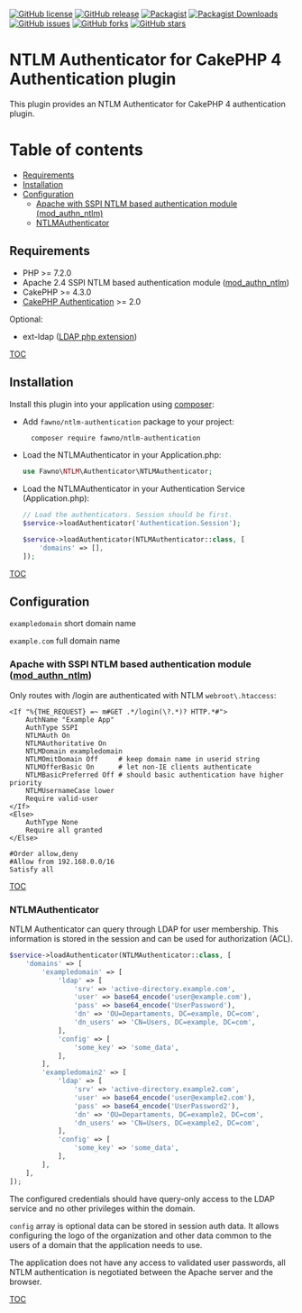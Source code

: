 [![GitHub license](https://img.shields.io/github/license/fawno/NTLMAuthenticator)](https://github.com/fawno/NTLMAuthenticator/blob/master/LICENSE)
[![GitHub release](https://img.shields.io/github/release/fawno/NTLMAuthenticator)](https://github.com/fawno/NTLMAuthenticator/releases)
[![Packagist](https://img.shields.io/packagist/v/fawno/ntlm-authentication)](https://packagist.org/packages/fawno/ntlm-authentication)
[![Packagist Downloads](https://img.shields.io/packagist/dt/fawno/ntlm-authentication)](https://packagist.org/packages/fawno/ntlm-authentication/stats)
[![GitHub issues](https://img.shields.io/github/issues/fawno/NTLMAuthenticator)](https://github.com/fawno/NTLMAuthenticator/issues)
[![GitHub forks](https://img.shields.io/github/forks/fawno/NTLMAuthenticator)](https://github.com/fawno/NTLMAuthenticator/network)
[![GitHub stars](https://img.shields.io/github/stars/fawno/NTLMAuthenticator)](https://github.com/fawno/NTLMAuthenticator/stargazers)

# NTLM Authenticator for CakePHP 4 Authentication plugin

This plugin provides an NTLM Authenticator for CakePHP 4 authentication plugin.

# Table of contents
- [Requirements](#requirements)
- [Installation](#installation)
- [Configuration](#configuration)
  - [Apache with SSPI NTLM based authentication module (mod_authn_ntlm)](#apache-with-sspi-ntlm-based-authentication-module-mod_authn_ntlm)
  - [NTLMAuthenticator](#ntlmauthenticator)

## Requirements

- PHP >= 7.2.0
- Apache 2.4 SSPI NTLM based authentication module ([mod_authn_ntlm](https://github.com/TQsoft-GmbH/mod_authn_ntlm))
- CakePHP >= 4.3.0
- [CakePHP Authentication](https://book.cakephp.org/authentication/2/en/index.html) >= 2.0

Optional:
- ext-ldap ([LDAP php extension](https://www.php.net/manual/en/book.ldap.php))

[TOC](#table-of-contents)

## Installation

Install this plugin into your application using [composer](https://getcomposer.org):

- Add `fawno/ntlm-authentication` package to your project:
  ```bash
    composer require fawno/ntlm-authentication
  ```
- Load the NTLMAuthenticator in your Application.php:
  ```php
  use Fawno\NTLM\Authenticator\NTLMAuthenticator;
  ```
- Load the NTLMAuthenticator in your Authentication Service (Application.php):
  ```php
  // Load the authenticators. Session should be first.
  $service->loadAuthenticator('Authentication.Session');

  $service->loadAuthenticator(NTLMAuthenticator::class, [
      'domains' => [],
  ]);
  ```

[TOC](#table-of-contents)

## Configuration

`exampledomain` short domain name

`example.com` full domain name

### Apache with SSPI NTLM based authentication module ([mod_authn_ntlm](https://github.com/TQsoft-GmbH/mod_authn_ntlm))

Only routes with /login are authenticated with NTLM
`webroot\.htaccess`:
```aconf
<If "%{THE_REQUEST} =~ m#GET .*/login(\?.*)? HTTP.*#">
	AuthName "Example App"
	AuthType SSPI
	NTLMAuth On
	NTLMAuthoritative On
	NTLMDomain exampledomain
	NTLMOmitDomain Off     # keep domain name in userid string
	NTLMOfferBasic On      # let non-IE clients authenticate
	NTLMBasicPreferred Off # should basic authentication have higher priority
	NTLMUsernameCase lower
	Require valid-user
</If>
<Else>
	AuthType None
	Require all granted
</Else>

#Order allow,deny
#Allow from 192.168.0.0/16
Satisfy all
```

[TOC](#table-of-contents)

### NTLMAuthenticator

NTLM Authenticator can query through LDAP for user membership. This information is stored in the session and can be used for authorization (ACL).

```php
$service->loadAuthenticator(NTLMAuthenticator::class, [
    'domains' => [
        'exampledomain' => [
            'ldap' => [
                'srv' => 'active-directory.example.com',
                'user' => base64_encode('user@example.com'),
                'pass' => base64_encode('UserPassword'),
                'dn' => 'OU=Departaments, DC=example, DC=com',
                'dn_users' => 'CN=Users, DC=example, DC=com',
            ],
            'config' => [
                'some_key' => 'some_data',
            ],
        ],
        'exampledomain2' => [
            'ldap' => [
                'srv' => 'active-directory.example2.com',
                'user' => base64_encode('user@example2.com'),
                'pass' => base64_encode('UserPassword2'),
                'dn' => 'OU=Departaments, DC=example2, DC=com',
                'dn_users' => 'CN=Users, DC=example2, DC=com',
            ],
            'config' => [
                'some_key' => 'some_data',
            ],
        ],
    ],
]);
```
The configured credentials should have query-only access to the LDAP service and no other privileges within the domain.

`config` array is optional data can be stored in session auth data.
It allows configuring the logo of the organization and other data common to the users of a domain that the application needs to use.

The application does not have any access to validated user passwords, all NTLM authentication is negotiated between the Apache server and the browser.

[TOC](#table-of-contents)
